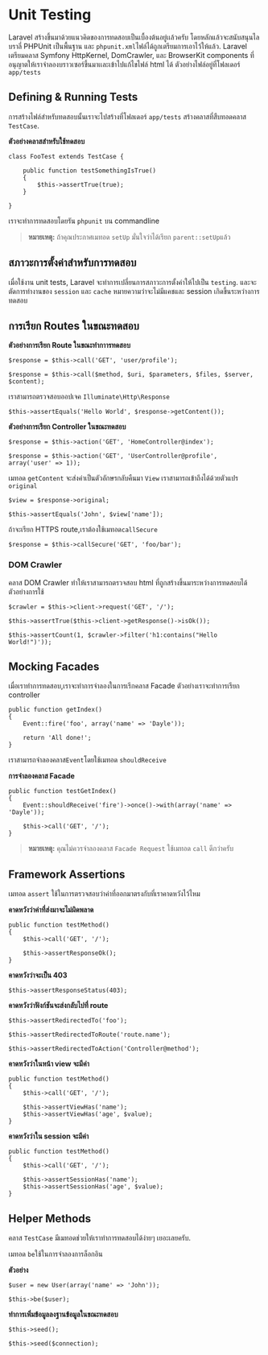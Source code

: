 # Unit Testing

Laravel สร้างขึ้นมาด้วยแนวคิดของการทดสอบเป็นเบื้องต้นอยู่เเล้วครับ โดยหลักแล้วจะสนับสนุนไลบราลี่ PHPUnit เป็นพื้นฐาน และ `phpunit.xml`ไฟล์ได้ถูกเตรียมการเอาไว้ให้แล้ว. Laravel เตรียมคลาส Symfony HttpKernel, DomCrawler, และ BrowserKit components ที่อนุญาตให้เราจำลองบราวเซอร์ขึ้นมาเเละเข้าไปแก้ไขไฟล์ html ได้
ตัวอย่างไฟล์อยู่ที่โฟลเดอร์ `app/tests` 
<a name="defining-and-running-tests"></a>
## Defining & Running Tests

การสร้างไฟล์สำหรับทดสอบนั้นเราจะไปสร้างที่โฟลเดอร์ `app/tests` สร้างคลาสที่สืบทอดคลาส `TestCase`.

**ตัวอย่างคลาสสำหรับใช้ทดสอบ**

	class FooTest extends TestCase {

		public function testSomethingIsTrue()
		{
			$this->assertTrue(true);
		}

	}
เราจะทำการทดสอบโดยรัน `phpunit` บน commandline

> **หมายเหตุ:** ถ้าคุณประกาศเมทอด `setUp` มั่นใจว่าได้เรียก `parent::setUp`แล้ว

<a name="test-environment"></a>
## สภาวะการตั้งค่าสำหรับการทดสอบ

เมื่อใช้งาน unit tests, Laravel จะทำการเปลี่ยนการสภาวะการตั้งค่าให้ไปเป็น `testing`. และจะตัดการทำงานของ `session` และ `cache` หมายความว่าจะไม่มีแคชและ session เกิดขึ้นระหว่างการทดสอบ

<a name="calling-routes-from-tests"></a>
## การเรียก Routes ในขณะทดสอบ


**ตัวอย่างการเรียก Route ในขณะทำกาารทดสอบ**

	$response = $this->call('GET', 'user/profile');

	$response = $this->call($method, $uri, $parameters, $files, $server, $content);

เราสามารถตรวจสอบออปเจค `Illuminate\Http\Response`

	$this->assertEquals('Hello World', $response->getContent());


**ตัวอย่างการเรียก Controller ในขณะทดสอบ**

	$response = $this->action('GET', 'HomeController@index');

	$response = $this->action('GET', 'UserController@profile', array('user' => 1));

เมทอด `getContent` จะส่งค่าเป็นตัวอักษรกลับคืนมา `View` เราสามารถเข้าถึงได้ด้วยตัวแปร `original` 

	$view = $response->original;

	$this->assertEquals('John', $view['name']);

ถ้าจะเรียก HTTPS route,เราต้องใช้เมทอด`callSecure`

	$response = $this->callSecure('GET', 'foo/bar');

### DOM Crawler

คลาส DOM Crawler ทำให้เราสามารถตรวจสอบ html ที่ถูกสร้างขึ้นมาระหว่างการทดสอบได้ ตัวอย่างการใช้

	$crawler = $this->client->request('GET', '/');

	$this->assertTrue($this->client->getResponse()->isOk());

	$this->assertCount(1, $crawler->filter('h1:contains("Hello World!")'));

<a name="mocking-facades"></a>
## Mocking Facades

เมื่อเราทำการทดสอบ,เราจะทำการจำลองในการเรีกคลาส Facade ตัวอย่างเราจะทำการเรียก controller

	public function getIndex()
	{
		Event::fire('foo', array('name' => 'Dayle'));

		return 'All done!';
	}

เราสามารถจำลองคลาส`Event`โดยใช้เมทอด `shouldReceive` 

**การจำลองคลาส Facade**

	public function testGetIndex()
	{
		Event::shouldReceive('fire')->once()->with(array('name' => 'Dayle'));

		$this->call('GET', '/');
	}

> **หมายเหตุ:** คุณไม่ควรจำลองคลาส `Facade Request` ใช้เมทอด `call` ดีกว่าครับ

<a name="framework-assertions"></a>
## Framework Assertions

เมทอด `assert` ใช้ในการตรวจสอบว่าค่าที่ออกมาตรงกับที่เราคาดหวังไว้ไหม

**คาดหวังว่าค่าที่ส่งมาจะไม่ผิดพลาด**

	public function testMethod()
	{
		$this->call('GET', '/');

		$this->assertResponseOk();
	}

**คาดหวังว่าจะเป็น 403**

	$this->assertResponseStatus(403);

**คาดหวังว่าฟังก์ชันจะส่งกลับไปที่ route**

	$this->assertRedirectedTo('foo');

	$this->assertRedirectedToRoute('route.name');

	$this->assertRedirectedToAction('Controller@method');

**คาดหวังว่าในหน้า view จะมีค่า**

	public function testMethod()
	{
		$this->call('GET', '/');

		$this->assertViewHas('name');
		$this->assertViewHas('age', $value);
	}

**คาดหวังว่าใน session จะมีค่า**

	public function testMethod()
	{
		$this->call('GET', '/');

		$this->assertSessionHas('name');
		$this->assertSessionHas('age', $value);
	}

<a name="helper-methods"></a>
## Helper Methods

คลาส `TestCase` มีเมทอดช่วยให้เราทำการทดสอบได้ง่ายๆ เยอะเลยครับ.

เมทอด `be`ใช้ในการจำลองการล็อกอิน

**ตัวอย่าง**

	$user = new User(array('name' => 'John'));

	$this->be($user);


**ทำการเพิ่มข้อมูลลงฐานข้อมูลในขณะทดสอบ**

	$this->seed();

	$this->seed($connection);


